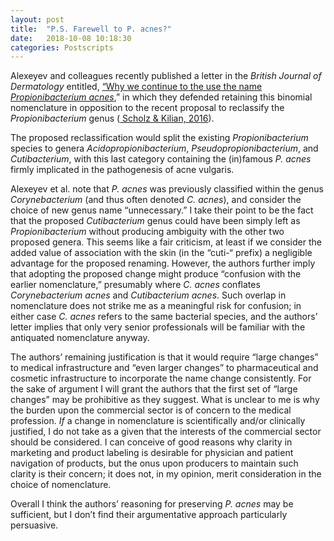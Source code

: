 ```yaml
---
layout: post
title:  "P.S. Farewell to P. acnes?"
date:   2018-10-08 10:18:30
categories: Postscripts
---
```


Alexeyev and colleagues recently published a letter in the <i>British Journal of Dermatology</i> entitled, <a href="https://onlinelibrary.wiley.com/doi/10.1111/bjd.17085">
“Why we continue to the use the name <i>Propionibacterium acnes</i></a>,” in which they defended retaining this binomial 
nomenclature in opposition to the recent proposal to reclassify the <i>Propionibacterium</i> genus (<a href="http://www.microbiologyresearch.org/docserver/fulltext/ijsem/66/11/4422_ijsem001367.pdf?expires=1539012964&id=id&accname=guest&checksum=D1363D31920FBE5CE40E7856EAF9A0A8">
Scholz & Kilian, 2016</a>).

The proposed reclassification would split the existing <i>Propionibacterium</i> species to genera 
<i>Acidopropionibacterium</i>, <i>Pseudopropionibacterium</i>, and <i>Cutibacterium</i>, with this last category containing 
the (in)famous <i>P. acnes</i> firmly implicated in the pathogenesis of acne vulgaris.

Alexeyev et al. note that <i>P. acnes</i> was previously classified within the genus <i>Corynebacterium</i> (and thus often 
denoted <i>C. acnes</i>), and consider the choice of new genus name “unnecessary.” I take their point to be the fact that 
the proposed <i>Cutibacterium</i> genus could have been simply left as <i>Propionibacterium</i> without producing ambiguity 
with the other two proposed genera. This seems like a fair criticism, at least if we consider the added value of association 
with the skin (in the “cuti-“ prefix) a negligible advantage for the proposed renaming. However, the authors further imply 
that adopting the proposed change might produce “confusion with the earlier nomenclature,” presumably where <i>C. acnes</i> 
conflates <i>Corynebacterium acnes</i> and <i>Cutibacterium acnes</i>. Such overlap in nomenclature does not strike me as a 
meaningful risk for confusion; in either case <i>C. acnes</i> refers to the same bacterial species, and the authors’ letter 
implies that only very senior professionals will be familiar with the antiquated nomenclature anyway.

The authors’ remaining justification is that it would require “large changes” to medical infrastructure and “even larger 
changes” to pharmaceutical and cosmetic infrastructure to incorporate the name change consistently. For the sake of argument 
I will grant the authors that the first set of “large changes” may be prohibitive as they suggest. What is unclear to me is 
why the burden upon the commercial sector is of concern to the medical profession. <i>If</i> a change in nomenclature is 
scientifically and/or clinically justified, I do not take as a given that the interests of the commercial sector should be 
considered. I can conceive of good reasons why clarity in marketing and product labeling is desirable for physician and 
patient navigation of products, but the onus upon producers to maintain such clarity is their concern; it does not, in my 
opinion, merit consideration in the choice of nomenclature.

Overall I think the authors’ reasoning for preserving <i>P. acnes</i> may be sufficient, but I don’t find their argumentative 
approach particularly persuasive.
